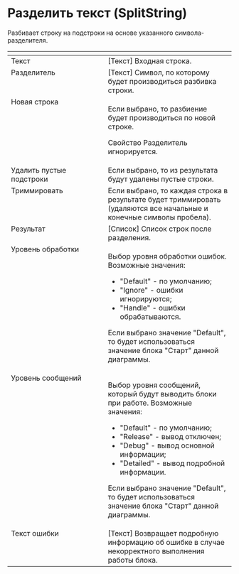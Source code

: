 # Разделить текст (SplitString)

Разбивает строку на подстроки на основе указанного символа-разделителя.

<table data-header-hidden><thead><tr><th width="242" valign="top"></th><th width="320" valign="top"></th></tr></thead><tbody><tr><td valign="top">Текст</td><td valign="top">[Текст] Входная строка.</td></tr><tr><td valign="top">Разделитель</td><td valign="top">[Текст] Символ, по которому будет производиться разбивка строки.</td></tr><tr><td valign="top">Новая строка</td><td valign="top"><p>Если выбрано, то разбиение будет производиться по новой строке. </p><p></p><p>Свойство Разделитель игнорируется.</p></td></tr><tr><td valign="top">Удалить пустые подстроки</td><td valign="top">Если выбрано, то из результата будут удалены пустые строки.</td></tr><tr><td valign="top">Триммировать</td><td valign="top">Если выбрано, то каждая строка в результате будет триммировать (удаляются все начальные и конечные символы пробела).</td></tr><tr><td valign="top">Результат</td><td valign="top">[Список] Список строк после разделения.</td></tr><tr><td valign="top">Уровень обработки</td><td valign="top"><p>Выбор уровня обработки ошибок. Возможные значения: </p><ul><li>"Default" - по умолчанию; </li><li>"Ignore" - ошибки игнорируются; </li><li>"Handle" - ошибки обрабатываются. </li></ul><p>Если выбрано значение "Default", то будет использоваться значение блока "Старт" данной диаграммы.</p></td></tr><tr><td valign="top">Уровень сообщений</td><td valign="top"><p>Выбор уровня сообщений, который будут выводить блоки при работе. Возможные значения: </p><ul><li>"Default" - по умолчанию; </li><li>"Release" - вывод отключен; </li><li>"Debug" - вывод основной информации; </li><li>"Detailed" - вывод подробной информации. </li></ul><p>Если выбрано значение "Default", то будет использоваться значение блока "Старт" данной диаграммы.</p></td></tr><tr><td valign="top">Текст ошибки</td><td valign="top">[Текст] Возвращает подробную информацию об ошибке в случае некорректного выполнения работы блока.</td></tr></tbody></table>
